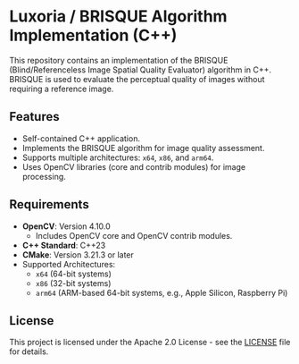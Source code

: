 # Luxoria / BRISQUE Algorithm Implementation (C++)

This repository contains an implementation of the BRISQUE (Blind/Referenceless Image Spatial Quality Evaluator) algorithm in C++. BRISQUE is used to evaluate the perceptual quality of images without requiring a reference image.

## Features
- Self-contained C++ application.
- Implements the BRISQUE algorithm for image quality assessment.
- Supports multiple architectures: `x64`, `x86`, and `arm64`.
- Uses OpenCV libraries (core and contrib modules) for image processing.

## Requirements
- **OpenCV**: Version 4.10.0  
  - Includes OpenCV core and OpenCV contrib modules.
- **C++ Standard**: C++23
- **CMake**: Version 3.21.3 or later
- Supported Architectures:
  - `x64` (64-bit systems)
  - `x86` (32-bit systems)
  - `arm64` (ARM-based 64-bit systems, e.g., Apple Silicon, Raspberry Pi)

## License
This project is licensed under the Apache 2.0 License - see the [LICENSE](LICENSE) file for details.
